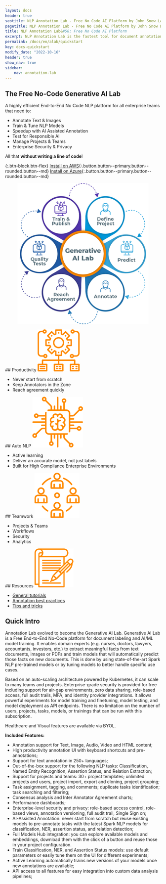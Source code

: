 ```yaml
---
layout: docs
header: true
seotitle: NLP Annotation Lab - Free No Code AI Platform by John Snow Labs
pagetitle: NLP Annotation Lab - Free No Code AI Platform by John Snow Labs
title: NLP Annotation Lab&#58; Free No Code AI Platform
excerpt: NLP Annotation Lab is the fastest tool for document annotation. Free No Code AI platform to annotate text, images and PDF.
permalink: /docs/en/alab/quickstart
key: docs-quickstart
modify_date: "2022-10-16"
header: true
show_nav: true
sidebar:
    nav: annotation-lab
---
```


<div class="main-docs" markdown="1">

<div class="alab-top-wrapper shadow">
<div class="block-box-inner" markdown="1">

## The Free No-Code Generative AI Lab

A highly efficient End-to-End No Code NLP platform for all enterprise teams that need to:
- Annotate Text & Images
- Train & Tune NLP Models
- Speedup with AI Assisted Annotation 
- Test for Responsible AI
- Manage Projects & Teams
- Enterprise Security & Privacy

All that **without writing a line of code**!


{:.btn-block.btn-flex}
[Install on AWS](https://aws.amazon.com/marketplace/pp/prodview-nsww5rdpvou4w?sr=0-1&ref_=beagle&applicationId=AWSMPContessa){:.button.button--primary.button--rounded.button--md}
[Install on Azure](https://azuremarketplace.microsoft.com/en-us/marketplace/apps/johnsnowlabsinc1646051154808.annotation_lab?tab=Overview){:.button.button--primary.button--rounded.button--md}

</div>
<div class="block-box-inner alab-top-image df">
    <figure><img class="image image--xl" src="/assets/images/annotation_lab/flower_22.png" alt="annotation lab"/></figure>
</div>
</div>

</div>

<div class="block-wrapper block-wrapper-top">

<div class="block-box" markdown="1">
<div class="has_i" markdown="1">
## Productivity 
<img class="image image--xl" src="/assets/images/annotation_lab/Productivity.svg" alt="john snow labs annotation lab"/>
</div>

- Never start from scratch
- Keep Annotators in the Zone
- Reach agreement quickly
</div>

<div class="block-box" markdown="1">
<div class="has_i" markdown="1">
## Auto NLP 
<img class="image image--xl" src="/assets/images/annotation_lab/AutoNLP.svg" alt="john snow labs annotation lab"/>
</div>

- Active learning
- Deliver an accurate model, not just labels
- Built for High Compliance Enterprise Environments
</div>

</div>

<div class="block-wrapper block-wrapper-top">
<div class="block-box" markdown="1">
<div class="has_i" markdown="1">
## Teamwork 
<img class="image image--xl" src="/assets/images/annotation_lab/Teamwork.svg" alt="john snow labs annotation lab"/>
</div>

- Projects & Teams
- Workflows
- Security
- Analytics

</div>
<div class="block-box" markdown="1">
<div class="has_i" markdown="1">
## Resources
<img class="image image--xl" src="/assets/images/annotation_lab/best_practices.svg" alt="john snow labs annotation lab"/>
</div>

- <a href="https://www.johnsnowlabs.com/john-snow-labs-data-annotator-for-human-in-the-loop-ai-is-now-included-with-all-subscriptions/" target="_blank">General tutorials</a>
- <a href="https://www.nlpsummit.org/auto-nlp-pretrain-tune-deploy-state-of-the-art-models/" rel="nofollow" target="_blank">Annotation best practices</a>
- <a href="https://nlp.johnsnowlabs.com/learn#data-annotator--active-learning">Tips and tricks</a>

</div>
</div>

## Quick Intro

Annotation Lab evolved to become the Generative AI Lab. Generative AI Lab is a Free End-to-End No-Code platform for document labeling and AI/ML model training. It enables domain experts (e.g. nurses, doctors, lawyers, accountants, investors, etc.) to extract meaningful facts from text documents, images or PDFs and train models that will automatically predict those facts on new documents. This is done by using state-of-the-art Spark NLP pre-trained models or by tuning models to better handle specific use cases.

Based on an auto-scaling architecture powered by Kubernetes, it can scale to many teams and projects. Enterprise-grade security is provided for free including support for air-gap environments, zero data sharing, role-based access, full audit trails, MFA, and identity provider integrations. It allows powerful experiments for model training and finetuning, model testing, and model deployment as API endpoints.
There is no limitation on the number of users, projects, tasks, models, or trainings that can be run with this subscription.

Healthcare and Visual features are available via BYOL.

**Included Features:**

- Annotation support for Text, Image, Audio, Video and HTML content;
- High productivity annotation UI with keyboard shortcuts and pre-annotations;
- Support for text annotation in 250+ languages;
- Out-of-the-box support for the following NLP tasks: Classification, Named Entity Recognition, Assertion Status, and Relation Extraction;
- Support for projects and teams: 30+ project templates; unlimited projects and users, project import, export and cloning, project grouping;
- Task assignment, tagging, and comments; duplicate tasks identification; task searching and filtering;
- Consensus analysis and Inter Annotator Agreement charts;
- Performance dashboards;
- Enterprise-level security and privacy: role-based access control, role-based views, annotation versioning, full audit trail, Single Sign on;
- AI-Assisted Annotation: never start from scratch but reuse existing models to pre-annotate tasks with the latest Spark NLP models for classification, NER, assertion status, and relation detection;
- Full Models Hub integration: you can explore available models and embeddings, download them with the click of a button and reuse those in your project configuration.
- Train Classification, NER, and Assertion Status models: use default parameters or easily tune them on the UI for different experiments;
- Active Learning automatically trains new versions of your models once new annotations are available;
- API access to all features for easy integration into custom data analysis pipelines;